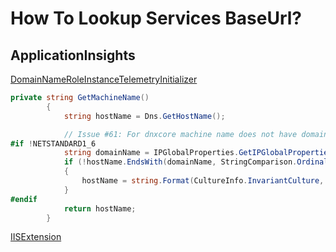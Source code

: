# How To Lookup Services BaseUrl?

## ApplicationInsights

[DomainNameRoleInstanceTelemetryInitializer](https://github.com/Microsoft/ApplicationInsights-aspnetcore/blob/04b5485d4a8aa498b2d99c60bdf8ca59bc9103fc/src/Microsoft.ApplicationInsights.AspNetCore/TelemetryInitializers/DomainNameRoleInstanceTelemetryInitializer.cs)

~~~csharp
private string GetMachineName()
        {
            string hostName = Dns.GetHostName();

            // Issue #61: For dnxcore machine name does not have domain name like in full framework 
#if !NETSTANDARD1_6
            string domainName = IPGlobalProperties.GetIPGlobalProperties().DomainName;
            if (!hostName.EndsWith(domainName, StringComparison.OrdinalIgnoreCase))
            {
                hostName = string.Format(CultureInfo.InvariantCulture, "{0}.{1}", hostName, domainName);
            }
#endif
            return hostName;
        }
~~~

[IISExtension](https://github.com/aspnet/IISIntegration/blob/df88e322cc5e52db3dbce4060d5bc7db88edb8e4/src/Microsoft.AspNetCore.Server.IISIntegration/WebHostBuilderIISExtensions.cs#L19)